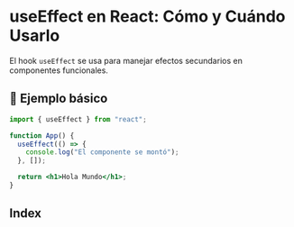 # useEffect en React: Cómo y Cuándo Usarlo 

El hook `useEffect` se usa para manejar efectos secundarios en componentes funcionales.  

## 📌 Ejemplo básico  
```jsx
import { useEffect } from "react";

function App() {
  useEffect(() => {
    console.log("El componente se montó");
  }, []);

  return <h1>Hola Mundo</h1>;
}

```
## Index  
